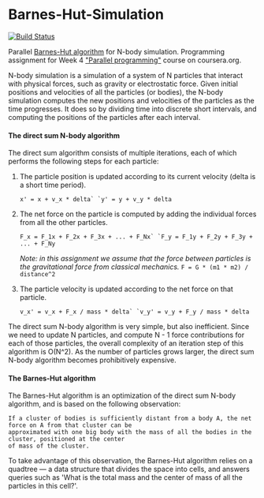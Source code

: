 # Barnes-Hut-Simulation

[![Build Status](https://travis-ci.org/tadjik1/Barnes-Hut-Simulation.svg?branch=master)](https://travis-ci.org/tadjik1/Barnes-Hut-Simulation)

Parallel [Barnes-Hut algorithm](https://en.wikipedia.org/wiki/Barnes%E2%80%93Hut_simulation) for N-body simulation.
Programming assignment for Week 4 ["Parallel programming"](https://www.coursera.org/learn/parprog1/home/welcome) course on coursera.org.

N-body simulation is a simulation of a system of N particles that interact with physical forces,
such as gravity or electrostatic force. Given initial positions and velocities of all
the particles (or bodies), the N-body simulation computes the new positions and velocities of
the particles as the time progresses. It does so by dividing time into discrete short intervals,
and computing the positions of the particles after each interval.

#### The direct sum N-body algorithm

The direct sum algorithm consists of multiple iterations, each of which performs the following
steps for each particle:

1. The particle position is updated according to its current velocity (delta is a short time period).

    ```
    x' = x + v_x * delta` `y' = y + v_y * delta
    ```
2. The net force on the particle is computed by adding the individual forces from all
the other particles. 
    
    ```
    F_x = F_1x + F_2x + F_3x + ... + F_Nx` `F_y = F_1y + F_2y + F_3y + ... + F_Ny
    ```
    
    *Note: in this assignment we assume that the force between particles is the gravitational force from classical mechanics.*
        ```
        F = G * (m1 * m2) / distance^2
        ```
3. The particle velocity is updated according to the net force on that particle.

    ```
    v_x' = v_x + F_x / mass * delta` `v_y' = v_y + F_y / mass * delta
    ```

The direct sum N-body algorithm is very simple, but also inefficient. Since we need to update
N particles, and compute N - 1 force contributions for each of those particles, the overall complexity
of an iteration step of this algorithm is O(N^2). As the number of particles grows larger, the direct
sum N-body algorithm becomes prohibitively expensive.

#### The Barnes-Hut algorithm

The Barnes-Hut algorithm is an optimization of the direct sum N-body algorithm, and is based on the
following observation:
```
If a cluster of bodies is sufficiently distant from a body A, the net force on A from that cluster can be
approximated with one big body with the mass of all the bodies in the cluster, positioned at the center
of mass of the cluster.
```

To take advantage of this observation, the Barnes-Hut algorithm relies on a quadtree — a data structure
that divides the space into cells, and answers queries such as 'What is the total mass and the center of mass
of all the particles in this cell?'.
